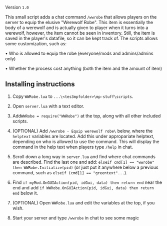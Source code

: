 Version `1.0`

This small script adds a chat command `/wwrobe` that allows players on the server to equip the elusive "Werewolf Robe". This item is essentially the body of a werewolf and is actually given to player when it turns into a werewolf, however, the item cannot be seen in inventory. Still, the item is saved in the player's datafile, so it can be kept track of. The scripts allows some customization, such as:

• Who is allowed to equip the robe (everyone/mods and admins/admins only)

• Whether the process cost anything (both the item and the amount of item)

## Installing instructions

1) Copy `WWRobe.lua` to `...\<tes3mpfolder>\mp-stuff\scripts`.

2) Open `server.lua` with a text editor.

3) Add`WWRobe = require("WWRobe")` at the top, along with all other included scripts.

4) (OPTIONAL) Add `/wwrobe - Equip werewolf robe\` below, where the `helptext` variables are located. Add this under appropariate helptext, depending on who is allowed to use the command. This will display the command in the help text when players type `/help` in chat.

5) Scroll down a long way in `server.lua` and find where chat commands are described. Find the last one and add:
`elseif cmd[1] == "wwrobe" then WWRobe.Initialize(pid)`
(or just put it anywhere below a previous command, such as `elseif (cmd[1] == "greentext"...`).

6) Find `if myMod.OnGUIAction(pid, idGui, data) then return end` near the end and add `if WWRobe.OnGUIAction(pid, idGui, data) then return end` below it.

7) (OPTIONAL) Open `WWRobe.lua` and edit the variables at the top, if you wish.

8) Start your server and type `/wwrobe` in chat to see some magic
